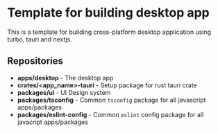 # Template for building desktop app 

This is a template for building cross-platform desktop application using turbo, tauri and nextjs.

## Repositories

- **apps/desktop** - The desktop app
- **crates/<app_name>-tauri** - Setup package for rust tauri crate
- **packages/ui** - UI Design system
- **packages/tsconfig** - Common `tsconfig` package for all javascript apps/packages
- **packages/eslint-config** - Common `eslint` config package for all javacript apps/packages
